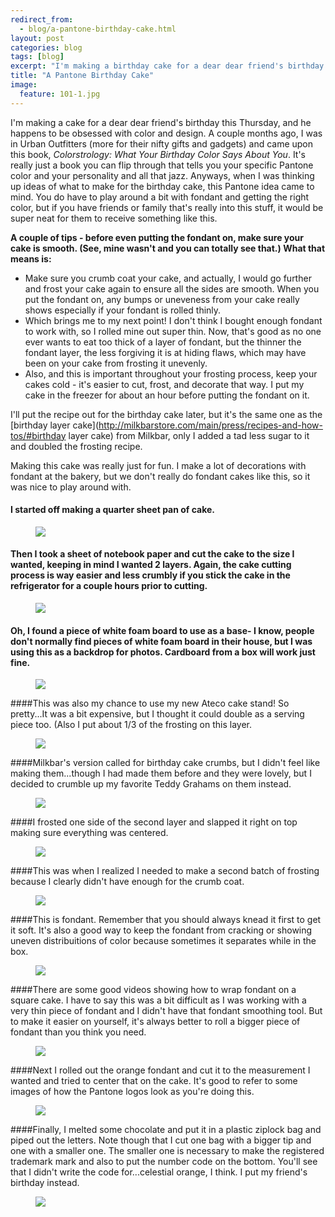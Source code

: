 ```yaml
---
redirect_from: 
  - blog/a-pantone-birthday-cake.html
layout: post
categories: blog
tags: [blog]
excerpt: "I'm making a birthday cake for a dear dear friend's birthday this Thursday, and he happens to be obsessed with color and design.  A couple months ago, I was in Urban Outfitters (more for their nifty gifts and gadgets) and came upon this book, Colorstrology: What Your Birthday Color Says About You. "
title: "A Pantone Birthday Cake"
image:
  feature: 101-1.jpg
---
```


I'm making a cake for a dear dear friend's birthday this Thursday, and he happens to be obsessed with color and design.  A couple months ago, I was in Urban Outfitters (more for their nifty gifts and gadgets) and came upon this book, *Colorstrology: What Your Birthday Color Says About You*.  It's really just a book you can flip through that tells you your specific Pantone color and your personality and all that jazz. Anyways, when I was thinking up ideas of what to make for the birthday cake, this Pantone idea came to mind.  You do have to play around a bit with fondant and getting the right color, but if you have friends or family that's really into this stuff, it would be super neat for them to receive something like this.

**A couple of tips - before even putting the fondant on, make sure your cake is smooth.  (See, mine wasn't and you can totally see that.)  What that means is:** 

- Make sure you crumb coat your cake, and actually, I would go further and frost your cake again to ensure all the sides are smooth.  When you put the fondant on, any bumps or uneveness from your cake really shows especially if your fondant is rolled thinly.  
- Which brings me to my next point!  I don't think I bought enough fondant to work with, so I rolled mine out super thin.  Now, that's good as no one ever wants to eat too thick of a layer of fondant, but the thinner the fondant layer, the less forgiving it is at hiding flaws, which may have been on your cake from frosting it unevenly.
- Also, and this is important throughout your frosting process, keep your cakes cold - it's easier to cut, frost, and decorate that way.  I put my cake in the freezer for about an hour before putting the fondant on it.

I'll put the recipe out for the birthday cake later, but it's the same one as the [birthday layer cake](http://milkbarstore.com/main/press/recipes-and-how-tos/#birthday layer cake) from Milkbar, only I added a tad less sugar to it and doubled the frosting recipe.

Making this cake was really just for fun.  I make a lot of decorations with fondant at the bakery, but we don't really do fondant cakes like this, so it was nice to play around with.



#### I started off making a quarter sheet pan of cake.
<figure> <img src='/images/101-2.jpg'> </figure>

#### Then I took a sheet of notebook paper and cut the cake to the size I wanted, keeping in mind I wanted 2 layers.  Again, the cake cutting process is way easier and less crumbly if you stick the cake in the refrigerator for a couple hours prior to cutting.
<figure> <img src='/images/101-3.jpg'> </figure>

#### Oh, I found a piece of white foam board to use as a base-  I know, people don't normally find pieces of white foam board in their house, but I was using this as a backdrop for photos.  Cardboard from a box will work just fine. 
<figure> <img src='/images/101-4.jpg'> </figure>

####This was also my chance to use my new Ateco cake stand!  So pretty...It was a bit expensive, but I thought it could double as a serving piece too.  (Also I put about 1/3 of the frosting on this layer.

<figure> <img src='/images/101-5.jpg'> </figure>

####Milkbar's version called for birthday cake crumbs, but I didn't feel like making them...though I had made them before and they were lovely, but I decided to crumble up my favorite Teddy Grahams on them instead.
<figure> <img src='/images/101-6.jpg'> </figure>

####I frosted one side of the second layer and slapped it right on top making sure everything was centered.

<figure> <img src='/images/101-7.jpg'> </figure>


####This was when I realized I needed to make a second batch of frosting because I clearly didn't have enough for the crumb coat.  
<figure> <img src='/images/101-8.jpg'> </figure>

####This is fondant.  Remember that you should always knead it first to get it soft.  It's also a good way to keep the fondant from cracking or showing uneven distribuitions of color because sometimes it separates while in the box.
<figure> <img src='/images/101-9.jpg'> </figure>

####There are some good videos showing how to wrap fondant on a square cake.  I have to say this was a bit difficult as I was working with a very thin piece of fondant and I didn't have that fondant smoothing tool.  But to make it easier on yourself, it's always better to roll a bigger piece of fondant than you think you need.
<figure> <img src='/images/101-10.jpg'> </figure>

####Next I rolled out the orange fondant and cut it to the measurement I wanted and tried to center that on the cake.  It's good to refer to some images of how the Pantone logos look as you're doing this.
<figure> <img src='/images/101-11.jpg'> </figure>

####Finally, I melted some chocolate and put it in a plastic ziplock bag and piped out the letters.  Note though that I cut one bag with a bigger tip and one with a smaller one.  The smaller one is necessary to make the registered trademark mark and also to put the number code on the bottom.  You'll see that I didn't write the code for...celestial orange, I think.  I put my friend's birthday instead.
<figure> <img src='/images/101-12.jpg'> </figure>